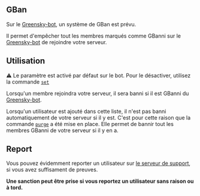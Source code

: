 ## GBan
Sur le [Greensky-bot](https://bit.ly/3tK2gAL), un système de GBan est prévu.

Il permet d'empêcher tout les membres marqués comme GBanni sur le [Greensky-bot](https://bit.ly/3tK2gAL) de rejoindre votre serveur.

## Utilisation
:warning: Le paramètre est activé par défaut sur le bot. Pour le désactiver, utilisez la commande [`set`](../commands/set.md)

Lorsqu'un membre rejoindra votre serveur, il sera banni si il est GBanni du [Greensky-bot](https://bit.ly/3tK2gAL).

Lorsqu'un utilisateur est ajouté dans cette liste, il n'est pas banni automatiquement de votre serveur si il y est. C'est pour cette raison que la commande [`purge`](../commands/purge.md) a été mise en place.
Elle permet de bannir tout les membres GBanni de votre serveur si il y en a.

## Report
Vous pouvez évidemment reporter un utilisateur sur [le serveur de support](https://discord.gg/Qt9Ns3uvYe), si vous avez suffisament de preuves.

**Une sanction peut être prise si vous reportez un utilisateur sans raison ou à tord.**